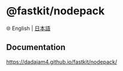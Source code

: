
# @fastkit/nodepack

🌐 English | [日本語](./README-ja.md)

## Documentation
https://dadajam4.github.io/fastkit/nodepack/
